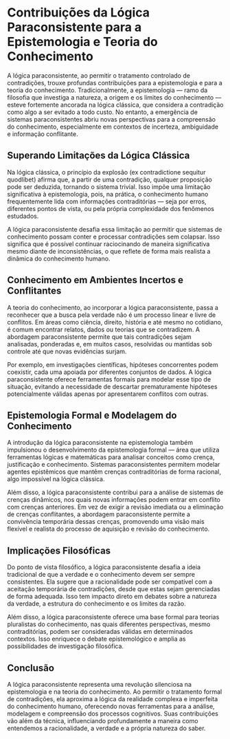 
# Contribuições da Lógica Paraconsistente para a Epistemologia e Teoria do Conhecimento

A lógica paraconsistente, ao permitir o tratamento controlado de contradições, trouxe profundas contribuições para a epistemologia e para a teoria do conhecimento. Tradicionalmente, a epistemologia — ramo da filosofia que investiga a natureza, a origem e os limites do conhecimento — esteve fortemente ancorada na lógica clássica, que considera a contradição como algo a ser evitado a todo custo. No entanto, a emergência de sistemas paraconsistentes abriu novas perspectivas para a compreensão do conhecimento, especialmente em contextos de incerteza, ambiguidade e informação conflitante.

## Superando Limitações da Lógica Clássica

Na lógica clássica, o princípio da explosão (ex contradictione sequitur quodlibet) afirma que, a partir de uma contradição, qualquer proposição pode ser deduzida, tornando o sistema trivial. Isso impõe uma limitação significativa à epistemologia, pois, na prática, o conhecimento humano frequentemente lida com informações contraditórias — seja por erros, diferentes pontos de vista, ou pela própria complexidade dos fenômenos estudados.

A lógica paraconsistente desafia essa limitação ao permitir que sistemas de conhecimento possam conter e processar contradições sem colapsar. Isso significa que é possível continuar raciocinando de maneira significativa mesmo diante de inconsistências, o que reflete de forma mais realista a dinâmica do conhecimento humano.

## Conhecimento em Ambientes Incertos e Conflitantes

A teoria do conhecimento, ao incorporar a lógica paraconsistente, passa a reconhecer que a busca pela verdade não é um processo linear e livre de conflitos. Em áreas como ciência, direito, história e até mesmo no cotidiano, é comum encontrar relatos, dados ou teorias que se contradizem. A abordagem paraconsistente permite que tais contradições sejam analisadas, ponderadas e, em muitos casos, resolvidas ou mantidas sob controle até que novas evidências surjam.

Por exemplo, em investigações científicas, hipóteses concorrentes podem coexistir, cada uma apoiada por diferentes conjuntos de dados. A lógica paraconsistente oferece ferramentas formais para modelar esse tipo de situação, evitando a necessidade de descartar prematuramente hipóteses potencialmente válidas apenas por apresentarem conflitos com outras.

## Epistemologia Formal e Modelagem do Conhecimento

A introdução da lógica paraconsistente na epistemologia também impulsionou o desenvolvimento da epistemologia formal — área que utiliza ferramentas lógicas e matemáticas para analisar conceitos como crença, justificação e conhecimento. Sistemas paraconsistentes permitem modelar agentes epistêmicos que mantêm crenças contraditórias de forma racional, algo impossível na lógica clássica.

Além disso, a lógica paraconsistente contribui para a análise de sistemas de crenças dinâmicos, nos quais novas informações podem entrar em conflito com crenças anteriores. Em vez de exigir a revisão imediata ou a eliminação de crenças conflitantes, a abordagem paraconsistente permite a convivência temporária dessas crenças, promovendo uma visão mais flexível e realista do processo de aquisição e revisão do conhecimento.

## Implicações Filosóficas

Do ponto de vista filosófico, a lógica paraconsistente desafia a ideia tradicional de que a verdade e o conhecimento devem ser sempre consistentes. Ela sugere que a racionalidade pode ser compatível com a aceitação temporária de contradições, desde que estas sejam gerenciadas de forma adequada. Isso tem impacto direto em debates sobre a natureza da verdade, a estrutura do conhecimento e os limites da razão.

Além disso, a lógica paraconsistente oferece uma base formal para teorias pluralistas do conhecimento, nas quais diferentes perspectivas, mesmo contraditórias, podem ser consideradas válidas em determinados contextos. Isso enriquece o debate epistemológico e amplia as possibilidades de investigação filosófica.

## Conclusão

A lógica paraconsistente representa uma revolução silenciosa na epistemologia e na teoria do conhecimento. Ao permitir o tratamento formal de contradições, ela aproxima a lógica da realidade complexa e imperfeita do conhecimento humano, oferecendo novas ferramentas para a análise, modelagem e compreensão dos processos cognitivos. Suas contribuições vão além da técnica, influenciando profundamente a maneira como entendemos a racionalidade, a verdade e a própria natureza do saber.
```
